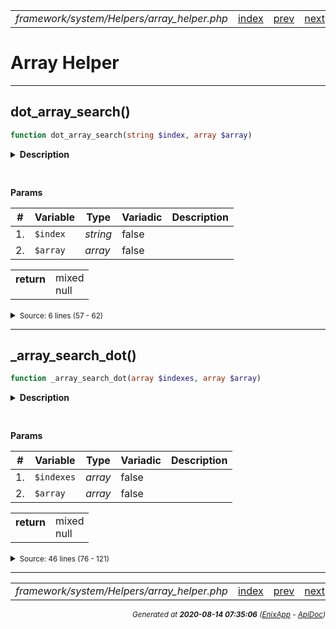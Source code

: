 


 



<table>
<tr>
<td style="width:100%"><em>framework/system/Helpers/array_helper.php</em></td>
<td><a href="../../../../../../api/index.md">index</a></td>
<td><a href="../../../../../../api/vendor/codeigniter4/framework/system/Helpers/xml_helper.md">prev</a></td>
<td><a href="../../../../../../api/vendor/codeigniter4/framework/system/Helpers/array_helper.md">next</a></td>
</tr>
</table>




 



# Array Helper


<hr>

## dot_array_search()

```php
function dot_array_search(string $index, array $array)
```

<details>
<summary style="margin-bottom:12px;"><strong>Description</strong></summary>

<table>
<tr><td>
Searches an array through dot syntax. Supports
wildcard searches, like foo.*.bar
</td></tr>
</table>


</details>



<table style="text-align:left">
</table>


**Params**

<table>
<thead>
<tr>
<th>#</th>
<th>Variable</th>
<th>Type</th>
<th>Variadic</th>
<th>Description</th>
</tr>
</thead>
<tbody>

<tr>
<td>1.</td>
<td><code>$index</code></td>
<td><em>string
</em></td>
<td>false</td>
<td></td>
</tr>

<tr>
<td>2.</td>
<td><code>$array</code></td>
<td><em>array
</em></td>
<td>false</td>
<td></td>
</tr>


</tbody>
</table>



<table>
<tr>
<th style="vertical-align:top;">return</th>
<td>mixed<br>null
</td>
</tr>
</table>





<details>
<summary><small>Source: 6 lines (57 - 62)</small></summary>

```php
function dot_array_search(string $index, array $array)
{
	$segments = explode('.', rtrim(rtrim($index, '* '), '.'));

	return _array_search_dot($segments, $array);
}
```

</details>


<hr>

## _array_search_dot()

```php
function _array_search_dot(array $indexes, array $array)
```

<details>
<summary style="margin-bottom:12px;"><strong>Description</strong></summary>

<table>
<tr><td>
Used by dot_array_search to recursively search the
array with wildcards.
</td></tr>
</table>


</details>



<table style="text-align:left">
</table>


**Params**

<table>
<thead>
<tr>
<th>#</th>
<th>Variable</th>
<th>Type</th>
<th>Variadic</th>
<th>Description</th>
</tr>
</thead>
<tbody>

<tr>
<td>1.</td>
<td><code>$indexes</code></td>
<td><em>array
</em></td>
<td>false</td>
<td></td>
</tr>

<tr>
<td>2.</td>
<td><code>$array</code></td>
<td><em>array
</em></td>
<td>false</td>
<td></td>
</tr>


</tbody>
</table>



<table>
<tr>
<th style="vertical-align:top;">return</th>
<td>mixed<br>null
</td>
</tr>
</table>





<details>
<summary><small>Source: 46 lines (76 - 121)</small></summary>

```php
function _array_search_dot(array $indexes, array $array)
{
	// Grab the current index
	$currentIndex = $indexes
		? array_shift($indexes)
		: null;

	if ((empty($currentIndex)  && intval($currentIndex) !== 0) || (! isset($array[$currentIndex]) && $currentIndex !== '*'))
	{
		return null;
	}

	// Handle Wildcard (*)
	if ($currentIndex === '*')
	{
		// If $array has more than 1 item, we have to loop over each.
		foreach ($array as $value)
		{
			$answer = _array_search_dot($indexes, $value);

			if ($answer !== null)
			{
				return $answer;
			}
		}

		// Still here after searching all child nodes?
		return null;
	}

	// If this is the last index, make sure to return it now,
	// and not try to recurse through things.
	if (empty($indexes))
	{
		return $array[$currentIndex];
	}

	// Do we need to recursively search this value?
	if (is_array($array[$currentIndex]) && $array[$currentIndex])
	{
		return _array_search_dot($indexes, $array[$currentIndex]);
	}

	// Otherwise we've found our match!
	return $array[$currentIndex];
}
```

</details>







<hr>

<table>
<tr>
<td style="width:100%"><em>framework/system/Helpers/array_helper.php</em></td>
<td><a href="../../../../../../api/index.md">index</a></td>
<td><a href="../../../../../../api/vendor/codeigniter4/framework/system/Helpers/xml_helper.md">prev</a></td>
<td><a href="../../../../../../api/vendor/codeigniter4/framework/system/Helpers/array_helper.md">next</a></td>
<td><a href="#">top</a></td></tr>
</table>




<div style="text-align:right;">

<small>_Generated at **2020-08-14 07:35:06**_ *([EnixApp](https://github.com/enix-app) - [ApiDoc](https://github.com/enix-app/apidoc))*</small>
</div>